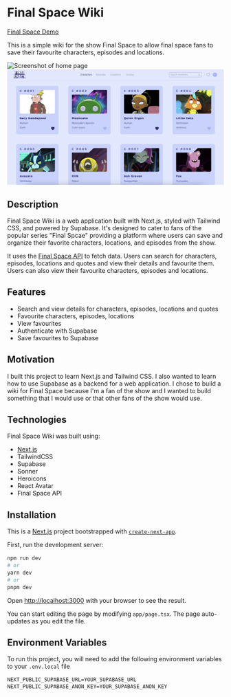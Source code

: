 # Final Space Wiki

[Final Space Demo](finalspace.vercel.app)

This is a simple wiki for the show Final Space to allow final space fans to save their favourite characters, episodes and locations.

![Screenshot of home page](/public/homepage.png)
![Screenshot of characters page](/public/characters.png)

## Description

Final Space Wiki is a web application built with Next.js, styled with Tailwind CSS, and powered by Supabase. It's designed to cater to fans of the popular series "Final Spcae" providing a platform where users can save and organize their favorite characters, locations, and episodes from the show.

It uses the [Final Space API](https://finalspaceapi.com/) to fetch data. Users can search for characters, episodes, locations and quotes and view their details and favourite them. Users can also view their favourite characters, episodes and locations.

## Features

- Search and view details for characters, episodes, locations and quotes
- Favourite characters, episodes, locations
- View favourites
- Authenticate with Supabase
- Save favourites to Supabase

## Motivation

I built this project to learn Next.js and Tailwind CSS. I also wanted to learn how to use Supabase as a backend for a web application. I chose to build a wiki for Final Space because I'm a fan of the show and I wanted to build something that I would use or that other fans of the show would use.

## Technologies

Final Space Wiki was built using:

- [Next.js](https://nextjs.org/)
- TailwindCSS
- Supabase
- Sonner
- Heroicons
- React Avatar
- Final Space API

## Installation

This is a [Next.js](https://nextjs.org/) project bootstrapped with [`create-next-app`](https://github.com/vercel/next.js/tree/canary/packages/create-next-app).

First, run the development server:

```bash
npm run dev
# or
yarn dev
# or
pnpm dev
```

Open [http://localhost:3000](http://localhost:3000) with your browser to see the result.

You can start editing the page by modifying `app/page.tsx`. The page auto-updates as you edit the file.

## Environment Variables

To run this project, you will need to add the following environment variables to your `.env.local` file

```
NEXT_PUBLIC_SUPABASE_URL=YOUR_SUPABASE_URL
NEXT_PUBLIC_SUPABASE_ANON_KEY=YOUR_SUPABASE_ANON_KEY
```
